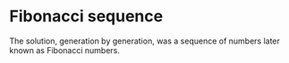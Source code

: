 # Fibonacci sequence
The solution, generation by generation, was a sequence of numbers later known as Fibonacci numbers. 
